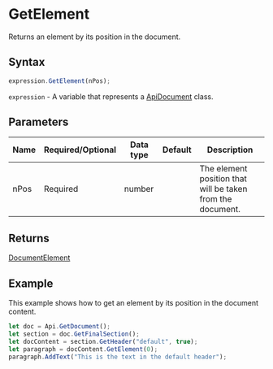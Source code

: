 # GetElement

Returns an element by its position in the document.

## Syntax

```javascript
expression.GetElement(nPos);
```

`expression` - A variable that represents a [ApiDocument](../ApiDocument.md) class.

## Parameters

| **Name** | **Required/Optional** | **Data type** | **Default** | **Description** |
| ------------- | ------------- | ------------- | ------------- | ------------- |
| nPos | Required | number |  | The element position that will be taken from the document. |

## Returns

[DocumentElement](../../Enumeration/DocumentElement.md)

## Example

This example shows how to get an element by its position in the document content.

```javascript editor-
let doc = Api.GetDocument();
let section = doc.GetFinalSection();
let docContent = section.GetHeader("default", true);
let paragraph = docContent.GetElement(0);
paragraph.AddText("This is the text in the default header");
```
